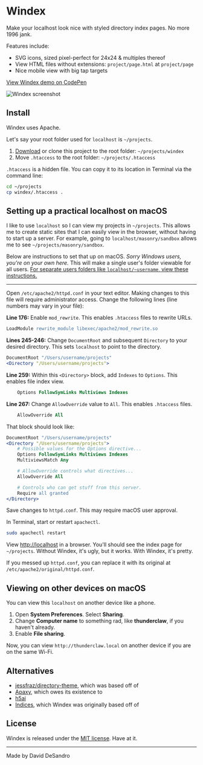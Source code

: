# Windex

Make your localhost look nice with styled directory index pages. No more 1996 jank.

Features include:

+ SVG icons, sized pixel-perfect for 24x24 & multiples thereof
+ View HTML files without extensions: `project/page.html` at `project/page`
+ Nice mobile view with big tap targets

[View Windex demo on CodePen](https://codepen.io/desandro/full/OvwROP)

![Windex screenshot](https://i.imgur.com/PAbAooF.png)

## Install

Windex uses Apache.

Let's say your root folder used for `localhost` is `~/projects`.

1. [Download](https://github.com/desandro/windex/archive/master.zip) or clone this project to the root folder: `~/projects/windex`
2. Move `.htaccess` to the root folder: `~/projects/.htaccess`

`.htaccess` is a hidden file. You can copy it to its location in Terminal via the command line:

``` sh
cd ~/projects
cp windex/.htaccess .
```

## Setting up a practical localhost on macOS

I like to use `localhost` so I can view my projects in `~/projects`. This allows me to create static sites that I can easily view in the browser, without having to start up a server. For example, going to `localhost/masonry/sandbox` allows me to see `~/projects/masonry/sandbox`.

Below are instructions to set that up on macOS. _Sorry Windows users, you're on your own here._ This will make a single user's folder viewable for all users. [For separate users folders like `localhost/~username`, view these instructions.](https://discussions.apple.com/docs/DOC-3083)

---

Open `/etc/apache2/httpd.conf` in your text editor. Making changes to this file will require administrator access. Change the following lines (line numbers may vary in your file):

**Line 176:** Enable `mod_rewrite`. This enables `.htaccess` files to rewrite URLs.

``` apache
LoadModule rewrite_module libexec/apache2/mod_rewrite.so
```

**Lines 245-246:** Change `DocumentRoot` and subsequent `Directory` to your desired directory. This sets `localhost` to point to the directory.

``` apache
DocumentRoot "/Users/username/projects"
<Directory "/Users/username/projects">
```

**Line 259:** Within this `<Directory>` block, add `Indexes` to `Options`. This enables file index view.

``` apache
    Options FollowSymLinks Multiviews Indexes
```

**Line 267:** Change `AllowOverride` value to `All`. This enables `.htaccess` files.

``` apache
    AllowOverride All
```

That block should look like:

``` apache
DocumentRoot "/Users/username/projects"
<Directory "/Users/username/projects">
    # Possible values for the Options directive...
    Options FollowSymLinks Multiviews Indexes
    MultiviewsMatch Any

    # AllowOverride controls what directives...
    AllowOverride All

    # Controls who can get stuff from this server.
    Require all granted
</Directory>
```

Save changes to `httpd.conf`. This may require macOS user approval.

In Terminal, start or restart `apachectl`.

``` sh
sudo apachectl restart
```

View [http://localhost](http://localhost) in a browser. You'll should see the index page for `~/projects`. Without Windex, it's ugly, but it works. With Windex, it's pretty.

If you messed up `httpd.conf`, you can replace it with its original at `/etc/apache2/original/httpd.conf`.

## Viewing on other devices on macOS

You can view this `localhost` on another device like a phone.

1. Open **System Preferences**. Select **Sharing**.
2. Change **Computer name** to something rad, like **thunderclaw**, if you haven't already.
3. Enable **File sharing**.

Now, you can view `http://thunderclaw.local` on another device if you are on the same Wi-Fi.

## Alternatives

+ [jessfraz/directory-theme](https://github.com/jessfraz/directory-theme), which was based off of
+ [Apaxy](https://github.com/oupala/apaxy), which owes its existence to
+ [h5ai](https://larsjung.de/h5ai/)
+ [Indices](http://antisleep.com/indices/), which Windex was originally based off of

## License

Windex is released under the [MIT license](https://desandro.mit-license.org). Have at it.

---

Made by David DeSandro
